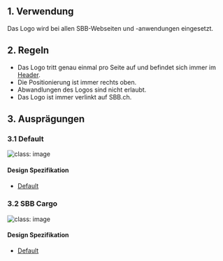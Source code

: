 ## 1. Verwendung
Das Logo wird bei allen SBB-Webseiten und -anwendungen eingesetzt.

## 2. Regeln
* Das Logo tritt genau einmal pro Seite auf und befindet sich immer im [Header](https://digital.sbb.ch/de/modules/header).
* Die Positionierung ist immer rechts oben.
* Abwandlungen des Logos sind nicht erlaubt.
* Das Logo ist immer verlinkt auf SBB.ch.

## 3. Ausprägungen
### 3.1 Default
![](https://raw.githubusercontent.com/sbb-design-systems/sbb-design-system/master/website/basics/brand/images/logo_default.png 'class: image') 

#### Design Spezifikation
* [Default](https://sbb.invisionapp.com/d/main#/console/15744722/326997646/inspect)

### 3.2 SBB Cargo
![](https://raw.githubusercontent.com/sbb-design-systems/sbb-design-system/master/website/basics/brand/images/logo_cargo.png 'class: image') 

#### Design Spezifikation
* [Default](https://sbb.invisionapp.com/d/main#/console/15744722/331829763/inspect)